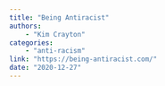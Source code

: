 ```yaml
---
title: "Being Antiracist"
authors:
    - "Kim Crayton"
categories: 
    - "anti-racism"
link: "https://being-antiracist.com/"
date: "2020-12-27"
---
```

